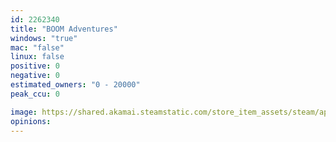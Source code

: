 ```yaml
---
id: 2262340
title: "BOOM Adventures"
windows: "true"
mac: "false"
linux: false
positive: 0
negative: 0
estimated_owners: "0 - 20000"
peak_ccu: 0

image: https://shared.akamai.steamstatic.com/store_item_assets/steam/apps/2262340/header.jpg?t=1705245389
opinions:
---
```

